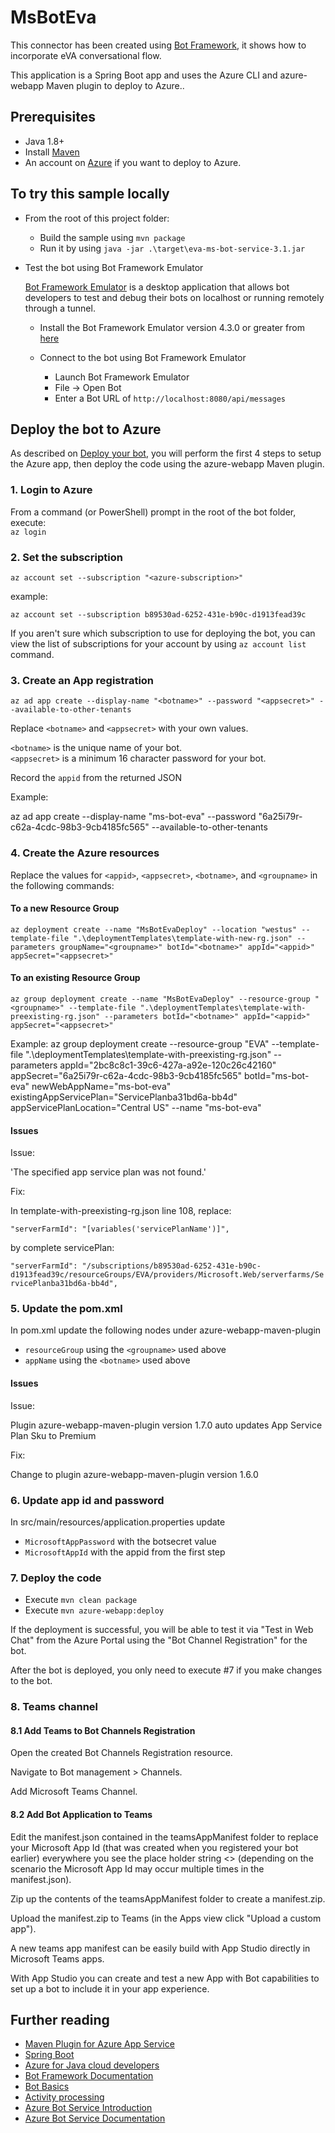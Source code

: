 # MsBotEva

This connector has been created using [Bot Framework](https://dev.botframework.com), it shows how to incorporate eVA conversational flow.

This application is a Spring Boot app and uses the Azure CLI and azure-webapp Maven plugin to deploy to Azure..

## Prerequisites

- Java 1.8+
- Install [Maven](https://maven.apache.org/)
- An account on [Azure](https://azure.microsoft.com) if you want to deploy to Azure.

## To try this sample locally
- From the root of this project folder:
  - Build the sample using `mvn package`
  - Run it by using `java -jar .\target\eva-ms-bot-service-3.1.jar`

- Test the bot using Bot Framework Emulator

  [Bot Framework Emulator](https://github.com/microsoft/botframework-emulator) is a desktop application that allows bot developers to test and debug their bots on localhost or running remotely through a tunnel.

  - Install the Bot Framework Emulator version 4.3.0 or greater from [here](https://github.com/Microsoft/BotFramework-Emulator/releases)

  - Connect to the bot using Bot Framework Emulator

    - Launch Bot Framework Emulator
    - File -> Open Bot
    - Enter a Bot URL of `http://localhost:8080/api/messages`

## Deploy the bot to Azure

As described on [Deploy your bot](https://docs.microsoft.com/en-us/azure/bot-service/bot-builder-deploy-az-cli), you will perform the first 4 steps to setup the Azure app, then deploy the code using the azure-webapp Maven plugin.

### 1. Login to Azure
From a command (or PowerShell) prompt in the root of the bot folder, execute:  
`az login`
  
### 2. Set the subscription
`az account set --subscription "<azure-subscription>"`

example:

`az account set --subscription b89530ad-6252-431e-b90c-d1913fead39c`

If you aren't sure which subscription to use for deploying the bot, you can view the list of subscriptions for your account by using `az account list` command. 

### 3. Create an App registration
`az ad app create --display-name "<botname>" --password "<appsecret>" --available-to-other-tenants`

Replace `<botname>` and `<appsecret>` with your own values.

`<botname>` is the unique name of your bot.  
`<appsecret>` is a minimum 16 character password for your bot. 

Record the `appid` from the returned JSON

Example:

az ad app create --display-name "ms-bot-eva" --password "6a25i79r-c62a-4cdc-98b3-9cb4185fc565" --available-to-other-tenants

### 4. Create the Azure resources
Replace the values for `<appid>`, `<appsecret>`, `<botname>`, and `<groupname>` in the following commands:

#### To a new Resource Group
`az deployment create --name "MsBotEvaDeploy" --location "westus" --template-file ".\deploymentTemplates\template-with-new-rg.json" --parameters groupName="<groupname>" botId="<botname>" appId="<appid>" appSecret="<appsecret>"`

#### To an existing Resource Group
`az group deployment create --name "MsBotEvaDeploy" --resource-group "<groupname>" --template-file ".\deploymentTemplates\template-with-preexisting-rg.json" --parameters botId="<botname>" appId="<appid>" appSecret="<appsecret>"`

Example:
az group deployment create --resource-group "EVA" --template-file ".\deploymentTemplates\template-with-preexisting-rg.json" --parameters appId="2bc8c8c1-39c6-427a-a92e-120c26c42160" appSecret="6a25i79r-c62a-4cdc-98b3-9cb4185fc565" botId="ms-bot-eva" newWebAppName="ms-bot-eva" existingAppServicePlan="ServicePlanba31bd6a-bb4d" appServicePlanLocation="Central US" --name "ms-bot-eva"

#### Issues
Issue:

'The specified app service plan was not found.'

Fix:

In template-with-preexisting-rg.json line 108, replace:

`"serverFarmId": "[variables('servicePlanName')]",`

by complete servicePlan:

`"serverFarmId": "/subscriptions/b89530ad-6252-431e-b90c-d1913fead39c/resourceGroups/EVA/providers/Microsoft.Web/serverfarms/ServicePlanba31bd6a-bb4d",`

### 5. Update the pom.xml
In pom.xml update the following nodes under azure-webapp-maven-plugin
- `resourceGroup` using the `<groupname>` used above
- `appName` using the `<botname>` used above

#### Issues
Issue:

Plugin azure-webapp-maven-plugin version 1.7.0 auto updates App Service Plan Sku to Premium

Fix:

Change to plugin azure-webapp-maven-plugin version 1.6.0

### 6. Update app id and password
In src/main/resources/application.properties update 
  - `MicrosoftAppPassword` with the botsecret value
  - `MicrosoftAppId` with the appid from the first step

### 7. Deploy the code
- Execute `mvn clean package` 
- Execute `mvn azure-webapp:deploy`

If the deployment is successful, you will be able to test it via "Test in Web Chat" from the Azure Portal using the "Bot Channel Registration" for the bot.

After the bot is deployed, you only need to execute #7 if you make changes to the bot.

### 8. Teams channel
#### 8.1 Add Teams to Bot Channels Registration

Open the created Bot Channels Registration resource.

Navigate to Bot management > Channels.

Add Microsoft Teams Channel.

#### 8.2 Add Bot Application to Teams

Edit the manifest.json contained in the teamsAppManifest folder to replace your Microsoft App Id (that was created when you registered your bot earlier) everywhere you see the place holder string <<YOUR-MICROSOFT-APP-ID>> (depending on the scenario the Microsoft App Id may occur multiple times in the manifest.json).

Zip up the contents of the teamsAppManifest folder to create a manifest.zip.

Upload the manifest.zip to Teams (in the Apps view click "Upload a custom app").

A new teams app manifest can be easily build with App Studio directly in Microsoft Teams apps.

With App Studio you can create and test a new App with Bot capabilities to set up a bot to include it in your app experience.

## Further reading

- [Maven Plugin for Azure App Service](https://docs.microsoft.com/en-us/java/api/overview/azure/maven/azure-webapp-maven-plugin/readme?view=azure-java-stable)
- [Spring Boot](https://spring.io/projects/spring-boot)
- [Azure for Java cloud developers](https://docs.microsoft.com/en-us/azure/java/?view=azure-java-stable)
- [Bot Framework Documentation](https://docs.botframework.com)
- [Bot Basics](https://docs.microsoft.com/azure/bot-service/bot-builder-basics?view=azure-bot-service-4.0)
- [Activity processing](https://docs.microsoft.com/en-us/azure/bot-service/bot-builder-concept-activity-processing?view=azure-bot-service-4.0)
- [Azure Bot Service Introduction](https://docs.microsoft.com/azure/bot-service/bot-service-overview-introduction?view=azure-bot-service-4.0)
- [Azure Bot Service Documentation](https://docs.microsoft.com/azure/bot-service/?view=azure-bot-service-4.0)
